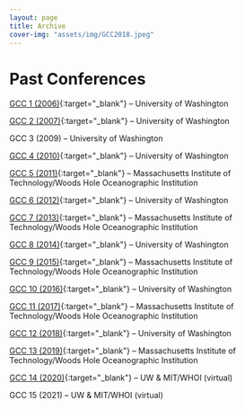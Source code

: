 ```yaml
---
layout: page
title: Archive
cover-img: "assets/img/GCC2018.jpeg"
---
```


# Past Conferences
[GCC 1 (2006)](http://gradclimateconf.mit.edu/wp-content/uploads/2015/04/GCC1Program.pdf){:target="_blank"} – University of Washington

[GCC 2 (2007)](https://web.archive.org/web/20100625070734/http://students.washington.edu/bsmoliak/gcc/Welcome.html){:target="_blank"} – University of Washington

GCC 3 (2009) – University of Washington

[GCC 4 (2010)](https://web.archive.org/web/20110705125846/http://staff.washington.edu/smbush/GCC/Home.html){:target="_blank"} – University of Washington

[GCC 5 (2011)](http://gradclimateconf.mit.edu/gcc2011/){:target="_blank"} – Massachusetts Institute of Technology/Woods Hole Oceanographic Institution

[GCC 6 (2012)](https://atmos.washington.edu/gcc/2012/gcc-old/GCC_Home.html){:target="_blank"} – University of Washington

[GCC 7 (2013)](http://gradclimateconf.mit.edu/gcc2013/){:target="_blank"} – Massachusetts Institute of Technology/Woods Hole Oceanographic Institution

[GCC 8 (2014)](http://www.atmos.washington.edu/gcc/2014/){:target="_blank"} – University of Washington

[GCC 9 (2015)](http://gradclimateconf.mit.edu/gcc2015/){:target="_blank"} – Massachusetts Institute of Technology/Woods Hole Oceanographic Institution

[GCC 10 (2016)](http://www.atmos.washington.edu/gcc/2016/gcc2016web/){:target="_blank"} – University of Washington

[GCC 11 (2017)](http://gradclimateconf.mit.edu/gcc2017/){:target="_blank"} – Massachusetts Institute of Technology/Woods Hole Oceanographic Institution

[GCC 12 (2018)](https://graduateclimateconference2018.weebly.com/){:target="_blank"} – University of Washington

[GCC 13 (2019)](http://gradclimateconf.mit.edu/){:target="_blank"} – Massachusetts Institute of Technology/Woods Hole Oceanographic Institution

[GCC 14 (2020)](https://2020gcc.weebly.com){:target="_blank"} – UW & MIT/WHOI (virtual)

GCC 15 (2021) – UW & MIT/WHOI (virtual)